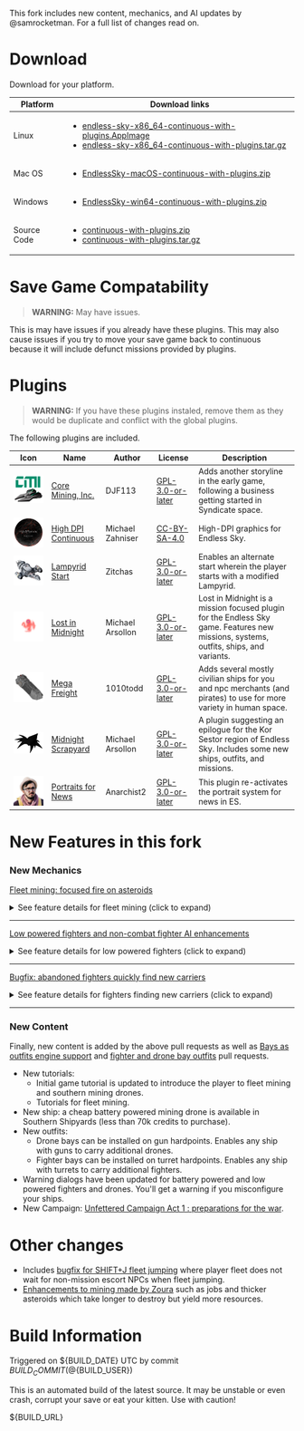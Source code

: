 This fork includes new content, mechanics, and AI updates by @samrocketman.  For a full list of changes read on.

# Download

Download for your platform.

| Platform    | Download links |
| ----------- | -------------- |
| Linux       | <ul><li>[endless-sky-x86_64-continuous-with-plugins.AppImage][linux.appimage]</li><li>[endless-sky-x86_64-continuous-with-plugins.tar.gz][linux.tgz]</li></ul> |
| Mac OS      | <ul><li>[EndlessSky-macOS-continuous-with-plugins.zip][mac.zip]</li></ul> |
| Windows     | <ul><li>[EndlessSky-win64-continuous-with-plugins.zip][windows.zip]</li></ul> |
| Source Code | <ul><li>[continuous-with-plugins.zip][source.zip]</li><li>[continuous-with-plugins.tar.gz][source.tgz]</li></ul> |

[linux.appimage]: https://github.com/samrocketman/endless-sky/releases/download/continuous-with-plugins/endless-sky-x86_64-continuous-with-plugins.AppImage
[linux.tgz]: https://github.com/samrocketman/endless-sky/releases/download/continuous-with-plugins/endless-sky-x86_64-continuous-with-plugins.tar.gz
[mac.zip]: https://github.com/samrocketman/endless-sky/releases/download/continuous-with-plugins/EndlessSky-macOS-continuous-with-plugins.zip
[windows.zip]: https://github.com/samrocketman/endless-sky/releases/download/continuous-with-plugins/EndlessSky-win64-continuous-with-plugins.zip
[source.zip]: https://github.com/samrocketman/endless-sky/archive/refs/tags/continuous-with-plugins.zip
[source.tgz]: https://github.com/samrocketman/endless-sky/archive/refs/tags/continuous-with-plugins.tar.gz

# Save Game Compatability

> **WARNING:** May have issues.

This is may have issues if you already have these plugins.  This may also cause
issues if you try to move your save game back to continuous because it will
include defunct missions provided by plugins.

# Plugins

> **WARNING:** If you have these plugins instaled, remove them as they would be
> duplicate and conflict with the global plugins.

The following plugins are included.

| Icon | Name | Author | License | Description |
| --- | --- | --- | --- | --- |
| ![icon][plugin-cmi-icon] | [Core Mining, Inc.][plugin-cmi] | DJF113 | [GPL-3.0-or-later][license-gpl3] | Adds another storyline in the early game, following a business getting started in Syndicate space. |
| ![icon][plugin-hdpi-icon] | [High DPI Continuous][plugin-hdpi] | Michael Zahniser | [CC-BY-SA-4.0][license-cc-by-sa-4.0] | High-DPI graphics for Endless Sky. |
| ![icon][plugin-lampyrid-icon] | [Lampyrid Start][plugin-lampyrid] | Zitchas | [GPL-3.0-or-later][license-gpl3] | Enables an alternate start wherein the player starts with a modified Lampyrid. |
| ![icon][plugin-lost-icon] | [Lost in Midnight][plugin-lost] | Michael Arsollon | [GPL-3.0-or-later][license-gpl3] | Lost in Midnight is a mission focused plugin for the Endless Sky game. Features new missions, systems, outfits, ships, and variants. |
| ![icon][plugin-mf-icon] | [Mega Freight][plugin-mf] | 1010todd | [GPL-3.0-or-later][license-gpl3] | Adds several mostly civilian ships for you and npc merchants (and pirates) to use for more variety in human space. |
| ![icon][plugin-scrap-icon] | [Midnight Scrapyard][plugin-scrap] | Michael Arsollon | [GPL-3.0-or-later][license-gpl3] | A plugin suggesting an epilogue for the Kor Sestor region of Endless Sky. Includes some new ships, outfits, and missions. |
| ![icon][plugin-portraits-icon] | [Portraits for News][plugin-portraits] | Anarchist2 | [GPL-3.0-or-later][license-gpl3] | This plugin re-activates the portrait system for news in ES. |

[license-cc-by-sa-4.0]: https://spdx.org/licenses/CC-BY-SA-4.0.html
[license-gpl3]: https://spdx.org/licenses/GPL-3.0-or-later.html
[plugin-cmi-icon]: https://github.com/DJF113/Core-Mining-Inc/raw/v0.1.8/icon.png
[plugin-cmi]: https://github.com/DJF113/Core-Mining-Inc
[plugin-hdpi-icon]: https://github.com/endless-sky/endless-sky-high-dpi/raw/60dc4d5f895aec6cd7e50fd22f83f0e62aa62128/icon.png
[plugin-hdpi]: https://github.com/endless-sky/endless-sky-high-dpi
[plugin-lampyrid-icon]: https://raw.githubusercontent.com/Zitchas/ES_Lampyrid_Start/v1.6/icon.png
[plugin-lampyrid]: https://github.com/Zitchas/ES_Lampyrid_Start
[plugin-lost-icon]: https://raw.githubusercontent.com/MidnightPlugins/Lost-in-Midnight/0.9.14.16.7/icon.png
[plugin-lost]: https://github.com/MidnightPlugins/Lost-in-Midnight
[plugin-mf-icon]: https://raw.githubusercontent.com/1010todd/Mega-Freight/main/icon.png
[plugin-mf]: https://github.com/1010todd/Mega-Freight
[plugin-portraits-icon]: https://github.com/Anarchist2/ES-news-portraits/raw/v1.0/icon.png
[plugin-portraits]: https://github.com/Anarchist2/ES-news-portraits
[plugin-scrap-icon]: https://raw.githubusercontent.com/MidnightPlugins/Midnight-Scrapyard/0.9.14.7.18/icon.png
[plugin-scrap]: https://github.com/MidnightPlugins/Midnight-Scrapyard

# New Features in this fork

### New Mechanics

[Fleet mining: focused fire on asteroids](https://github.com/endless-sky/endless-sky/pull/6669)

<details><summary>See feature details for fleet mining (click to expand)</summary>

---

- New shortcut `V` with a dual purpose
  - If you have asteroid scanning outfits, it will select the nearest asteroid.
  - `V` shortcut will toggle Harvest mode which means your fleet will collect harvested asteroids.  Your feel will also retrieve abandoned cargo from destroyed ships in harvest mode.
- `F` shortcut (focus fire) works on asteroids, your fleet will attack asteroids to mine them.  Your player ship must have asteroid scanning to select asteroids.
- A new preference for fighters transferring cargo to carried ships.
- A new preference for targeting asteroids based on highest value or proximity.

</details>

---

[Low powered fighters and non-combat fighter AI enhancements](https://github.com/endless-sky/endless-sky/pull/6726)

<details><summary>See feature details for low powered fighters (click to expand)</summary>

---

- Player ship, escorts, fighters, and drones can be powered only by batteries.  (No power gen)
- Carrier Tanker Refueling AI
  - When you have a carrier with lots of fuel and fighters or drones with fuel pods they can be used to refuel your escort fleet.
  - Your fleet can focus on combat while the carrier tanker can refuel them.
  - Smart refueling behavior: All ships get 1 jump first, then all escorts get 100% refueled, then all mission NPC escorts get 100% refueled.  Finally, when all escorts are refueled the fighters or drones help to refuel the parent carrier ship back to full for the next refueling run.
- Ship recovery AI updates
  - Ships out of battery will become disabled and can call for help for a recharge.  This includes escorts and the player flagship.
  - Battery powered fighters and drones will automatically return to carriers to recharge.  This includes low powered fighters which have battery and small amounts of energy generation.
  - Battery powered fighters sharing energy with other ships during recovery operations reserve enough energy to be able to return to parent carriers.  This enables battery powered fighters and drones to be effective when aiding in disabled ship recovery.
  - Fighters and drones can recover other ships and drones (including battery powered fighters and drones).  This is useful when mining in the ember wastes with battery powered fighters and drones.
  - Carriers will recover their own carried ships which were disabled during battle.
  - All ships (including carriers) will recover disabled fighters and drones which are not carried by them.  This enables fighters associated with destroyed carriers to find a new home in a new carrier with empty bays.
- "No suicide pact" for defenseless fighters AI updates
  - Fighters will refuse to launch if they have no weapons and there are enemies in the system.
  - Fighters will retreat and re-dock with carrier if they have no weapons and enemies enter the system.
  - Minimum 10 second flight time.  Fighters will refuse to deploy if they do not have sufficient energy for 10 seconds of flight time overall.  This includes worst case scenario of using weapons the entire time.
    - Vulnerable fighters are less vulnerable in battle (like boxwings) because they stay docked.
    - Fighters will only deploy if their outfits allow them sufficient flight time in battle.
- Anti-Missile Defense AI updates
  - Fighters equipped with anti-missile and no weapons will still deploy since they're not considered completely defenseless.  Their purpose is to defend the parent carrier.
  - Fighters equipped with anti-missile and no weapons should not move when player issues orders for fleet to attack enemy.  They should keep station by their parent carrier to defend the carrier from missile attacks.

</details>

---

[Bugfix: abandoned fighters quickly find new carriers](https://github.com/endless-sky/endless-sky/pull/6866)

<details><summary>See feature details for fighters finding new carriers (click to expand)</summary>

---

- If a fighter loses a parent carrier or a fighter is captured, then it will quickly pathfind to board a new valid carrier parent.

</details>

---

### New Content

Finally, new content is added by the above pull requests as well as [Bays as outfits engine support](https://github.com/endless-sky/endless-sky/pull/6792) and [fighter and drone bay outfits](https://github.com/endless-sky/endless-sky/pull/6793) pull requests.

- New tutorials:
  - Initial game tutorial is updated to introduce the player to fleet mining and southern mining drones.
  - Tutorials for fleet mining.
- New ship: a cheap battery powered mining drone is available in Southern Shipyards (less than 70k credits to purchase).
- New outfits:
  - Drone bays can be installed on gun hardpoints.  Enables any ship with guns to carry additional drones.
  - Fighter bays can be installed on turret hardpoints.  Enables any ship with turrets to carry additional fighters.
- Warning dialogs have been updated for battery powered and low powered fighters and drones.  You'll get a warning if you misconfigure your ships.
- New Campaign: [Unfettered Campaign Act 1 : preparations for the war][unfettered].

[unfettered]: https://github.com/endless-sky/endless-sky/pull/6416

# Other changes

- Includes [bugfix for SHIFT+J fleet jumping](https://github.com/endless-sky/endless-sky/pull/6973) where player fleet does not wait for non-mission escort NPCs when fleet jumping.
- [Enhancements to mining made by Zoura](https://github.com/samrocketman/endless-sky/tree/zoura-mining-jobs) such as jobs and thicker asteroids which take longer to destroy but yield more resources.


# Build Information

Triggered on ${BUILD_DATE} UTC by commit ${BUILD_COMMIT} (@${BUILD_USER})

This is an automated build of the latest source. It may be unstable or even crash, corrupt your save or eat your kitten. Use with caution!

${BUILD_URL}
